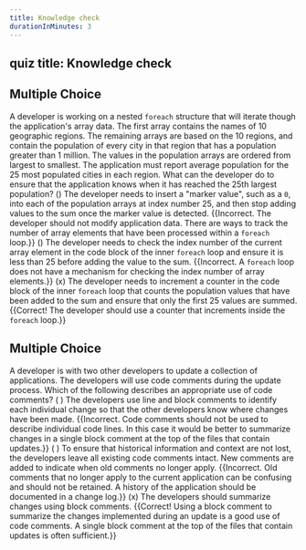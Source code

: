 ```yaml
---
title: Knowledge check
durationInMinutes: 3
---
```

## quiz title: Knowledge check

## Multiple Choice

A developer is working on a nested `foreach` structure that will iterate though the application's array data. The first array contains the names of 10 geographic regions. The remaining arrays are based on the 10 regions, and contain the population of every city in that region that has a population greater than 1 million. The values in the population arrays are ordered from largest to smallest. The application must report average population for the 25 most populated cities in each region. What can the developer do to ensure that the application knows when it has reached the 25th largest population?
() The developer needs to insert a "marker value", such as a `0`, into each of the population arrays at index number 25, and then stop adding values to the sum once the marker value is detected. {{Incorrect. The developer should not modify application data. There are ways to track the number of array elements that have been processed within a `foreach` loop.}}
() The developer needs to check the index number of the current array element in the code block of the inner `foreach` loop and ensure it is less than 25 before adding the value to the sum. {{Incorrect. A `foreach` loop does not have a mechanism for checking the index number of array elements.}}
(x) The developer needs to increment a counter in the code block of the inner `foreach` loop that counts the population values that have been added to the sum and ensure that only the first 25 values are summed. {{Correct! The developer should use a counter that increments inside the `foreach` loop.}}

## Multiple Choice

A developer is with two other developers to update a collection of applications. The developers will use code comments during the update process. Which of the following describes an appropriate use of code comments?
( ) The developers use line and block comments to identify each individual change so that the other developers know where changes have been made. {{Incorrect. Code comments should not be used to describe individual code lines. In this case it would be better to summarize changes in a single block comment at the top of the files that contain updates.}}
( ) To ensure that historical information and context are not lost, the developers leave all existing code comments intact. New comments are added to indicate when old comments no longer apply. {{Incorrect. Old comments that no longer apply to the current application can be confusing and should not be retained. A history of the application should be documented in a change log.}}
(x)  The developers should summarize changes using block comments. {{Correct! Using a block comment to summarize the changes implemented during an update is a good use of code comments. A single block comment at the top of the files that contain updates is often sufficient.}}
